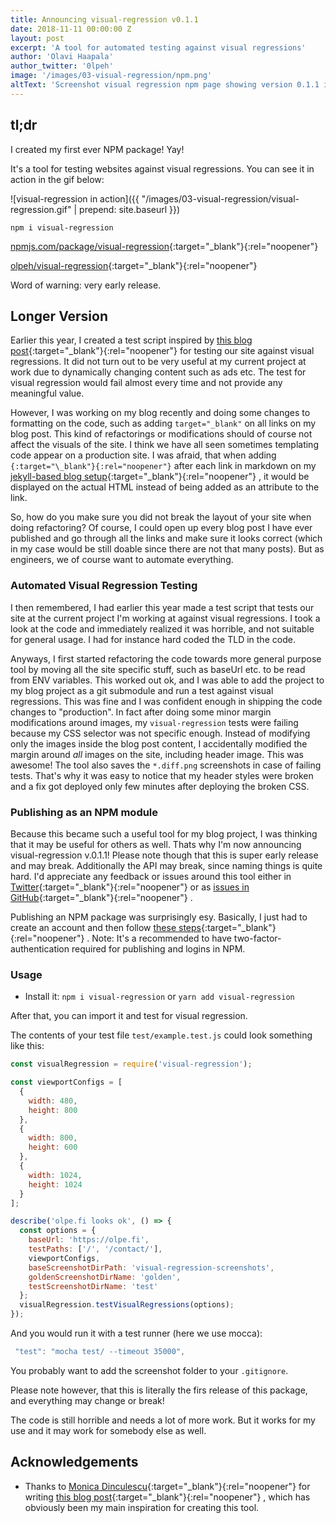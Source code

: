 ```yaml
---
title: Announcing visual-regression v0.1.1
date: 2018-11-11 00:00:00 Z
layout: post
excerpt: 'A tool for automated testing against visual regressions'
author: 'Olavi Haapala'
author_twitter: '0lpeh'
image: '/images/03-visual-regression/npm.png'
altText: 'Screenshot visual regression npm page showing version 0.1.1 is published'
---
```


## tl;dr

I created my first ever NPM package!
Yay!

It's a tool for testing websites against visual regressions.
You can see it in action in the gif below:

![visual-regression in action]({{ "/images/03-visual-regression/visual-regression.gif" | prepend: site.baseurl }})

`npm i visual-regression`

[npmjs.com/package/visual-regression](https://www.npmjs.com/package/visual-regression){:target="\_blank"}{:rel="noopener"}

[olpeh/visual-regression](https://github.com/olpeh/visual-regression){:target="\_blank"}{:rel="noopener"}

Word of warning: very early release.

## Longer Version

Earlier this year, I created a test script inspired by [this blog post](https://meowni.ca/posts/2017-puppeteer-tests/){:target="\_blank"}{:rel="noopener"} for testing our site against visual regressions.
It did not turn out to be very useful at my current project at work due to dynamically changing content such as ads etc.
The test for visual regression would fail almost every time and not provide any meaningful value.

However, I was working on my blog recently and doing some changes to formatting on the code, such as adding `target="_blank"` on all links on my blog post.
This kind of refactorings or modifications should of course not affect the visuals of the site.
I think we have all seen sometimes templating code appear on a production site.
I was afraid, that when adding `{:target="\_blank"}{:rel="noopener"}` after each link in markdown on my [jekyll-based blog setup](https://github.com/olpeh/olpeh.github.io){:target="\_blank"}{:rel="noopener"} , it would be displayed on the actual HTML instead of being added as an attribute to the link.

So, how do you make sure you did not break the layout of your site when doing refactoring?
Of course, I could open up every blog post I have ever published and go through all the links and make sure it looks correct (which in my case would be still doable since there are not that many posts).
But as engineers, we of course want to automate everything.

### Automated Visual Regression Testing

I then remembered, I had earlier this year made a test script that tests our site at the current project I'm working at against visual regressions.
I took a look at the code and immediately realized it was horrible, and not suitable for general usage.
I had for instance hard coded the TLD in the code.

Anyways, I first started refactoring the code towards more general purpose tool by moving all the site specific stuff, such as baseUrl etc. to be read from ENV variables.
This worked out ok, and I was able to add the project to my blog project as a git submodule and run a test against visual regressions.
This was fine and I was confident enough in shipping the code changes to "production".
In fact after doing some minor margin modifications around images, my `visual-regression` tests were failing because my CSS selector was not specific enough.
Instead of modifying only the images inside the blog post content, I accidentally modified the margin around _all_ images on the site, including header image.
This was awesome! The tool also saves the `*.diff.png` screenshots in case of failing tests.
That's why it was easy to notice that my header styles were broken and a fix got deployed only few minutes after deploying the broken CSS.

### Publishing as an NPM module

Because this became such a useful tool for my blog project, I was thinking that it may be useful for others as well.
Thats why I'm now announcing visual-regression v.0.1.1!
Please note though that this is super early release and may break.
Additionally the API may break, since naming things is quite hard.
I'd appreciate any feedback or issues around this tool either in [Twitter](https://twitter.com/0lpeh){:target="\_blank"}{:rel="noopener"} or as [issues in GitHub](https://github.com/olpeh/visual-regression/issues){:target="\_blank"}{:rel="noopener"} .

Publishing an NPM package was surprisingly esy.
Basically, I just had to create an account and then follow [these steps](https://docs.npmjs.com/creating-and-publishing-unscoped-public-packages#creating-an-unscoped-public-package){:target="\_blank"}{:rel="noopener"} .
Note: It's a recommended to have two-factor-authentication required for publishing and logins in NPM.

### Usage

- Install it: `npm i visual-regression` or `yarn add visual-regression`

After that, you can import it and test for visual regression.

The contents of your test file `test/example.test.js` could look something like this:

```javascript
const visualRegression = require('visual-regression');

const viewportConfigs = [
  {
    width: 480,
    height: 800
  },
  {
    width: 800,
    height: 600
  },
  {
    width: 1024,
    height: 1024
  }
];

describe('olpe.fi looks ok', () => {
  const options = {
    baseUrl: 'https://olpe.fi',
    testPaths: ['/', '/contact/'],
    viewportConfigs,
    baseScreenshotDirPath: 'visual-regression-screenshots',
    goldenScreenshotDirName: 'golden',
    testScreenshotDirName: 'test'
  };
  visualRegression.testVisualRegressions(options);
});
```

And you would run it with a test runner (here we use mocca):

```javascript
 "test": "mocha test/ --timeout 35000",
```

You probably want to add the screenshot folder to your `.gitignore`.

Please note however, that this is literally the firs release of this package, and everything may change or break!

The code is still horrible and needs a lot of more work.
But it works for my use and it may work for somebody else as well.

## Acknowledgements

- Thanks to [Monica Dinculescu](https://github.com/notwaldorf){:target="\_blank"}{:rel="noopener"} for writing [this blog post](https://meowni.ca/posts/2017-puppeteer-tests/){:target="\_blank"}{:rel="noopener"} , which has obviously been my main inspiration for creating this tool.
